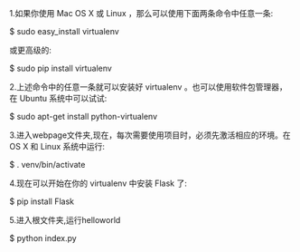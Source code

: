 1.如果你使用 Mac OS X 或 Linux ，那么可以使用下面两条命令中任意一条:
  
  $ sudo easy_install virtualenv
  
  或更高级的:
  
  $ sudo pip install virtualenv

2.上述命令中的任意一条就可以安装好 virtualenv 。也可以使用软件包管理器，在 Ubuntu 系统中可以试试:

  $ sudo apt-get install python-virtualenv
  
3.进入webpage文件夹,现在，每次需要使用项目时，必须先激活相应的环境。在 OS X 和 Linux 系统中运行:
  
  $ . venv/bin/activate
  
4.现在可以开始在你的 virtualenv 中安装 Flask 了:

  $ pip install Flask

5.进入根文件夹,运行helloworld
  
  $ python index.py
  
